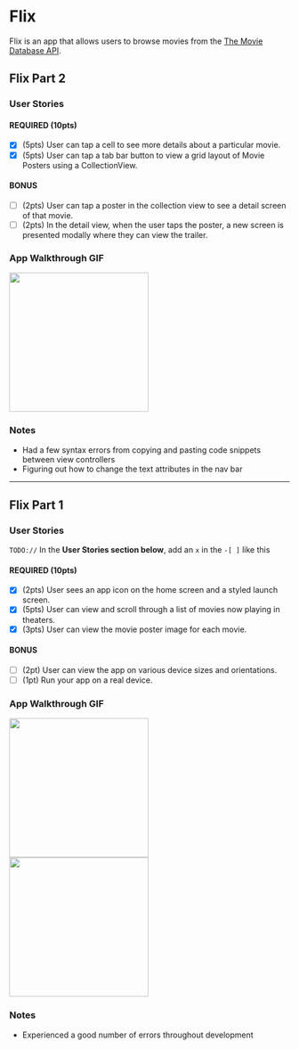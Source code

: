 # Flix

Flix is an app that allows users to browse movies from the [The Movie Database API](http://docs.themoviedb.apiary.io/#).

## Flix Part 2

### User Stories

#### REQUIRED (10pts)
- [x] (5pts) User can tap a cell to see more details about a particular movie.
- [x] (5pts) User can tap a tab bar button to view a grid layout of Movie Posters using a CollectionView.

#### BONUS
- [ ] (2pts) User can tap a poster in the collection view to see a detail screen of that movie.
- [ ] (2pts) In the detail view, when the user taps the poster, a new screen is presented modally where they can view the trailer.

### App Walkthrough GIF

<img src="http://g.recordit.co/Lba0gxDgoz.gif" width=250><br>

### Notes
- Had a few syntax errors from copying and pasting code snippets between view controllers
- Figuring out how to change the text attributes in the nav bar

---

## Flix Part 1

### User Stories
`TODO://` In the **User Stories section below**, add an `x` in the `-[ ]` like this 

#### REQUIRED (10pts)
- [x] (2pts) User sees an app icon on the home screen and a styled launch screen.
- [x] (5pts) User can view and scroll through a list of movies now playing in theaters.
- [x] (3pts) User can view the movie poster image for each movie.

#### BONUS
- [ ] (2pt) User can view the app on various device sizes and orientations.
- [ ] (1pt) Run your app on a real device.

### App Walkthrough GIF

<img src="http://g.recordit.co/s8l6gAViDN.gif" width=250><br>
<img src="http://g.recordit.co/enKSZQIZIM.gif" width=250><br>

### Notes
- Experienced a good number of errors throughout development
